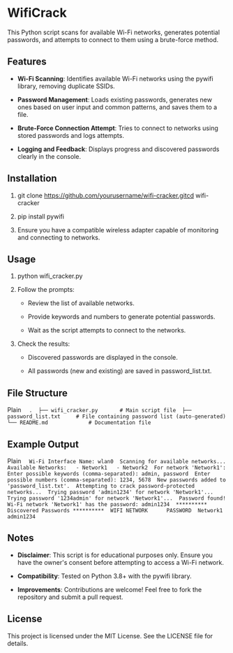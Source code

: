 # WifiCrack
This Python script scans for available Wi-Fi networks, generates potential passwords, and attempts to connect to them using a brute-force method. 

Features
--------

*   **Wi-Fi Scanning**: Identifies available Wi-Fi networks using the pywifi library, removing duplicate SSIDs.
    
*   **Password Management**: Loads existing passwords, generates new ones based on user input and common patterns, and saves them to a file.
    
*   **Brute-Force Connection Attempt**: Tries to connect to networks using stored passwords and logs attempts.
    
*   **Logging and Feedback**: Displays progress and discovered passwords clearly in the console.
    

Installation
------------

1.  git clone https://github.com/yourusername/wifi-cracker.gitcd wifi-cracker
    
2.  pip install pywifi
    
3.  Ensure you have a compatible wireless adapter capable of monitoring and connecting to networks.
    

Usage
-----

1.  python wifi\_cracker.py
    
2.  Follow the prompts:
    
    *   Review the list of available networks.
        
    *   Provide keywords and numbers to generate potential passwords.
        
    *   Wait as the script attempts to connect to the networks.
        
3.  Check the results:
    
    *   Discovered passwords are displayed in the console.
        
    *   All passwords (new and existing) are saved in password\_list.txt.
        

File Structure
--------------

Plain 
`   .  ├── wifi_cracker.py       # Main script file  ├── password_list.txt     # File containing password list (auto-generated)  └── README.md             # Documentation file   `

Example Output
--------------

Plain `   Wi-Fi Interface Name: wlan0  Scanning for available networks...  Available Networks:   - Network1   - Network2  For network 'Network1':  Enter possible keywords (comma-separated): admin, password  Enter possible numbers (comma-separated): 1234, 5678  New passwords added to 'password_list.txt'.  Attempting to crack password-protected networks...  Trying password 'admin1234' for network 'Network1'...  Trying password '1234admin' for network 'Network1'...  Password found! Wi-Fi network 'Network1' has the password: admin1234  ********** Discovered Passwords **********  WIFI NETWORK      PASSWORD  Network1          admin1234   `

Notes
-----

*   **Disclaimer**: This script is for educational purposes only. Ensure you have the owner's consent before attempting to access a Wi-Fi network.
    
*   **Compatibility**: Tested on Python 3.8+ with the pywifi library.
    
*   **Improvements**: Contributions are welcome! Feel free to fork the repository and submit a pull request.
    

License
-------

This project is licensed under the MIT License. See the LICENSE file for details.
